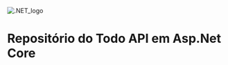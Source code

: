 ![.NET_logo](https://upload.wikimedia.org/wikipedia/commons/thumb/7/7d/Microsoft_.NET_logo.svg/100px-Microsoft_.NET_logo.svg.png)


# Repositório do Todo API em Asp.Net Core

